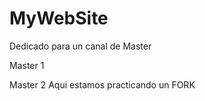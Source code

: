 # MyWebSite
Dedicado para un canal de Master



Master 1

Master 2
Aqui estamos practicando un FORK
